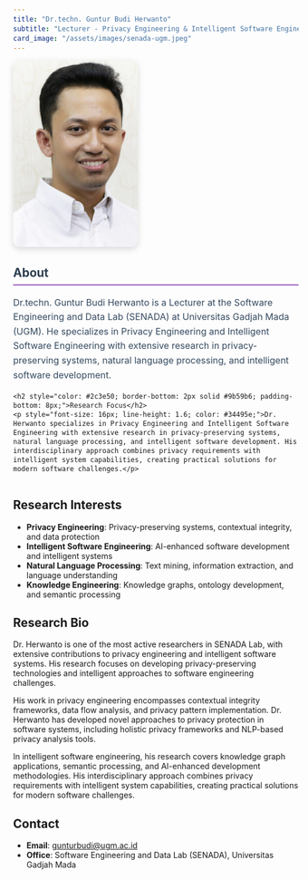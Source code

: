 ```yaml
---
title: "Dr.techn. Guntur Budi Herwanto"
subtitle: "Lecturer - Privacy Engineering & Intelligent Software Engineering"
card_image: "/assets/images/senada-ugm.jpeg"
---
```


<div style="display: flex; gap: 30px; margin-bottom: 30px; flex-wrap: wrap;">
  <div style="flex: 0 0 220px;">
    <img src="/assets/images/people/GBH.jpg" alt="Dr.techn. Guntur Budi Herwanto" style="width: 100%; border-radius: 12px; box-shadow: 0 4px 12px rgba(0,0,0,0.15);" />
  </div>
  <div style="flex: 1; min-width: 300px;">
    <h2 style="color: #2c3e50; margin-top: 0; border-bottom: 2px solid #9b59b6; padding-bottom: 8px;">About</h2>
    <p style="font-size: 16px; line-height: 1.6; color: #34495e;">Dr.techn. Guntur Budi Herwanto is a Lecturer at the Software Engineering and Data Lab (SENADA) at Universitas Gadjah Mada (UGM). He specializes in Privacy Engineering and Intelligent Software Engineering with extensive research in privacy-preserving systems, natural language processing, and intelligent software development.</p>
    
    <h2 style="color: #2c3e50; border-bottom: 2px solid #9b59b6; padding-bottom: 8px;">Research Focus</h2>
    <p style="font-size: 16px; line-height: 1.6; color: #34495e;">Dr. Herwanto specializes in Privacy Engineering and Intelligent Software Engineering with extensive research in privacy-preserving systems, natural language processing, and intelligent software development. His interdisciplinary approach combines privacy requirements with intelligent system capabilities, creating practical solutions for modern software challenges.</p>
  </div>
</div>

## Research Interests

- **Privacy Engineering**: Privacy-preserving systems, contextual integrity, and data protection
- **Intelligent Software Engineering**: AI-enhanced software development and intelligent systems
- **Natural Language Processing**: Text mining, information extraction, and language understanding
- **Knowledge Engineering**: Knowledge graphs, ontology development, and semantic processing

## Research Bio

Dr. Herwanto is one of the most active researchers in SENADA Lab, with extensive contributions to privacy engineering and intelligent software systems. His research focuses on developing privacy-preserving technologies and intelligent approaches to software engineering challenges.

His work in privacy engineering encompasses contextual integrity frameworks, data flow analysis, and privacy pattern implementation. Dr. Herwanto has developed novel approaches to privacy protection in software systems, including holistic privacy frameworks and NLP-based privacy analysis tools.

In intelligent software engineering, his research covers knowledge graph applications, semantic processing, and AI-enhanced development methodologies. His interdisciplinary approach combines privacy requirements with intelligent system capabilities, creating practical solutions for modern software challenges.

## Contact

- **Email**: gunturbudi@ugm.ac.id
- **Office**: Software Engineering and Data Lab (SENADA), Universitas Gadjah Mada